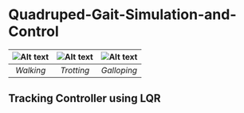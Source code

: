 # Quadruped-Gait-Simulation-and-Control

![Alt text](assets/Walking.gif)|![Alt text](assets/Trotting.gif)|![Alt text](assets/Galloping.gif)
 :--:|:--:|:--:
  *Walking* |*Trotting* | *Galloping*
  
## Tracking Controller using LQR
